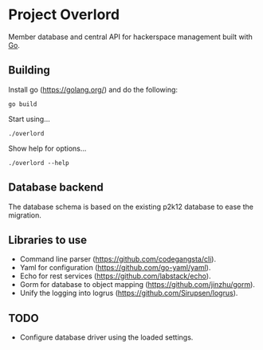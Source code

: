 # Project Overlord

Member database and central API for hackerspace management built with [Go](https://golang.org/).

## Building

Install go (https://golang.org/) and do the following:

    go build

Start using...

    ./overlord

Show help for options...

    ./overlord --help

## Database backend

The database schema is based on the existing p2k12 database to ease the migration.

## Libraries to use

* Command line parser (https://github.com/codegangsta/cli).
* Yaml for configuration (https://github.com/go-yaml/yaml).
* Echo for rest services (https://github.com/labstack/echo).
* Gorm for database to object mapping (https://github.com/jinzhu/gorm).
* Unify the logging into logrus (https://github.com/Sirupsen/logrus).

## TODO

* Configure database driver using the loaded settings.

